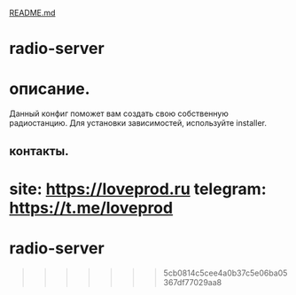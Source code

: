 [README.md](https://github.com/Loveprod-dev/radio-server/files/7755043/README.md)
# radio-server

# описание.
Данный конфиг поможет вам создать свою собственную радиостанцию.
Для установки зависимостей, используйте installer.
## контакты.
site: https://loveprod.ru
telegram: https://t.me/loveprod
=======
# radio-server
>>>>>>> 5cb0814c5cee4a0b37c5e06ba05367df77029aa8
